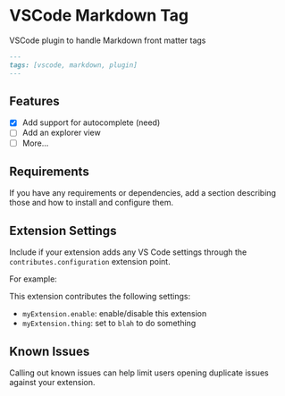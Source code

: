 # VSCode Markdown Tag

VSCode plugin to handle Markdown front matter tags

```markdown
---
tags: [vscode, markdown, plugin]
---
```

## Features

- [x] Add support for autocomplete (need)
- [ ] Add an explorer view
- [ ] More...

## Requirements

If you have any requirements or dependencies, add a section describing those and how to install and configure them.

## Extension Settings

Include if your extension adds any VS Code settings through the `contributes.configuration` extension point.

For example:

This extension contributes the following settings:

- `myExtension.enable`: enable/disable this extension
- `myExtension.thing`: set to `blah` to do something

## Known Issues

Calling out known issues can help limit users opening duplicate issues against your extension.
